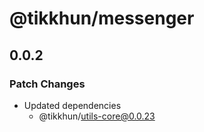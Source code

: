 # @tikkhun/messenger

## 0.0.2

### Patch Changes

- Updated dependencies
  - @tikkhun/utils-core@0.0.23
